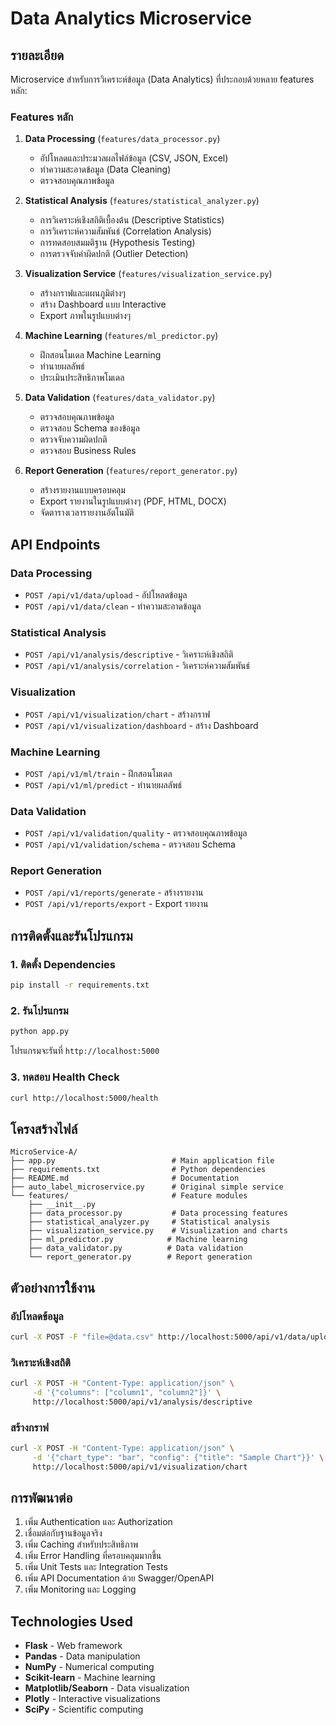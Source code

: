 # Data Analytics Microservice

## รายละเอียด

Microservice สำหรับการวิเคราะห์ข้อมูล (Data Analytics) ที่ประกอบด้วยหลาย features หลัก:

### Features หลัก

1. **Data Processing** (`features/data_processor.py`)
   - อัปโหลดและประมวลผลไฟล์ข้อมูล (CSV, JSON, Excel)
   - ทำความสะอาดข้อมูล (Data Cleaning)
   - ตรวจสอบคุณภาพข้อมูล

2. **Statistical Analysis** (`features/statistical_analyzer.py`)
   - การวิเคราะห์เชิงสถิติเบื้องต้น (Descriptive Statistics)
   - การวิเคราะห์ความสัมพันธ์ (Correlation Analysis)
   - การทดสอบสมมติฐาน (Hypothesis Testing)
   - การตรวจจับค่าผิดปกติ (Outlier Detection)

3. **Visualization Service** (`features/visualization_service.py`)
   - สร้างกราฟและแผนภูมิต่างๆ
   - สร้าง Dashboard แบบ Interactive
   - Export ภาพในรูปแบบต่างๆ

4. **Machine Learning** (`features/ml_predictor.py`)
   - ฝึกสอนโมเดล Machine Learning
   - ทำนายผลลัพธ์
   - ประเมินประสิทธิภาพโมเดล

5. **Data Validation** (`features/data_validator.py`)
   - ตรวจสอบคุณภาพข้อมูล
   - ตรวจสอบ Schema ของข้อมูล
   - ตรวจจับความผิดปกติ
   - ตรวจสอบ Business Rules

6. **Report Generation** (`features/report_generator.py`)
   - สร้างรายงานแบบครอบคลุม
   - Export รายงานในรูปแบบต่างๆ (PDF, HTML, DOCX)
   - จัดตารางเวลารายงานอัตโนมัติ

## API Endpoints

### Data Processing
- `POST /api/v1/data/upload` - อัปโหลดข้อมูล
- `POST /api/v1/data/clean` - ทำความสะอาดข้อมูล

### Statistical Analysis
- `POST /api/v1/analysis/descriptive` - วิเคราะห์เชิงสถิติ
- `POST /api/v1/analysis/correlation` - วิเคราะห์ความสัมพันธ์

### Visualization
- `POST /api/v1/visualization/chart` - สร้างกราฟ
- `POST /api/v1/visualization/dashboard` - สร้าง Dashboard

### Machine Learning
- `POST /api/v1/ml/train` - ฝึกสอนโมเดล
- `POST /api/v1/ml/predict` - ทำนายผลลัพธ์

### Data Validation
- `POST /api/v1/validation/quality` - ตรวจสอบคุณภาพข้อมูล
- `POST /api/v1/validation/schema` - ตรวจสอบ Schema

### Report Generation
- `POST /api/v1/reports/generate` - สร้างรายงาน
- `POST /api/v1/reports/export` - Export รายงาน

## การติดตั้งและรันโปรแกรม

### 1. ติดตั้ง Dependencies

```bash
pip install -r requirements.txt
```

### 2. รันโปรแกรม

```bash
python app.py
```

โปรแกรมจะรันที่ `http://localhost:5000`

### 3. ทดสอบ Health Check

```bash
curl http://localhost:5000/health
```

## โครงสร้างไฟล์

```
MicroService-A/
├── app.py                          # Main application file
├── requirements.txt                # Python dependencies
├── README.md                       # Documentation
├── auto_label_microservice.py      # Original simple service
└── features/                       # Feature modules
    ├── __init__.py
    ├── data_processor.py           # Data processing features
    ├── statistical_analyzer.py     # Statistical analysis
    ├── visualization_service.py    # Visualization and charts
    ├── ml_predictor.py            # Machine learning
    ├── data_validator.py          # Data validation
    └── report_generator.py        # Report generation
```

## ตัวอย่างการใช้งาน

### อัปโหลดข้อมูล
```bash
curl -X POST -F "file=@data.csv" http://localhost:5000/api/v1/data/upload
```

### วิเคราะห์เชิงสถิติ
```bash
curl -X POST -H "Content-Type: application/json" \
     -d '{"columns": ["column1", "column2"]}' \
     http://localhost:5000/api/v1/analysis/descriptive
```

### สร้างกราฟ
```bash
curl -X POST -H "Content-Type: application/json" \
     -d '{"chart_type": "bar", "config": {"title": "Sample Chart"}}' \
     http://localhost:5000/api/v1/visualization/chart
```

## การพัฒนาต่อ

1. เพิ่ม Authentication และ Authorization
2. เชื่อมต่อกับฐานข้อมูลจริง
3. เพิ่ม Caching สำหรับประสิทธิภาพ
4. เพิ่ม Error Handling ที่ครอบคลุมมากขึ้น
5. เพิ่ม Unit Tests และ Integration Tests
6. เพิ่ม API Documentation ด้วย Swagger/OpenAPI
7. เพิ่ม Monitoring และ Logging

## Technologies Used

- **Flask** - Web framework
- **Pandas** - Data manipulation
- **NumPy** - Numerical computing
- **Scikit-learn** - Machine learning
- **Matplotlib/Seaborn** - Data visualization
- **Plotly** - Interactive visualizations
- **SciPy** - Scientific computing
